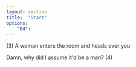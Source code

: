 ```yaml
---
layout: section
title:  "Start"
options:
    "04": 
---
```

(3) A woman enters the room and heads over you

Damn, why did I assume it'd be a man? (4)

